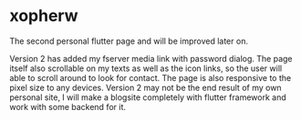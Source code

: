# xopherw

The second personal flutter page and will be improved later on.

Version 2 has added my fserver media link with password dialog. The page itself also scrollable on my texts as well as the icon links, so the user will able to scroll around to look for contact. The page is also responsive to the pixel size to any devices. Version 2 may not be the end result of my own personal site, I will make a blogsite completely with flutter framework and work with some backend for it.
